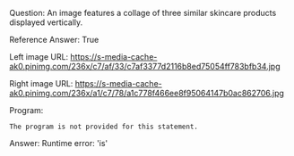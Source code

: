 Question: An image features a collage of three similar skincare products displayed vertically.

Reference Answer: True

Left image URL: https://s-media-cache-ak0.pinimg.com/236x/c7/af/33/c7af3377d2116b8ed75054ff783bfb34.jpg

Right image URL: https://s-media-cache-ak0.pinimg.com/236x/a1/c7/78/a1c778f466ee8f95064147b0ac862706.jpg

Program:

```
The program is not provided for this statement.
```
Answer: Runtime error: 'is'

